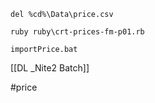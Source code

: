 	del %cd%\Data\price.csv
	
	ruby ruby\crt-prices-fm-p01.rb
	
	importPrice.bat

[[DL _Nite2 Batch]]

#price